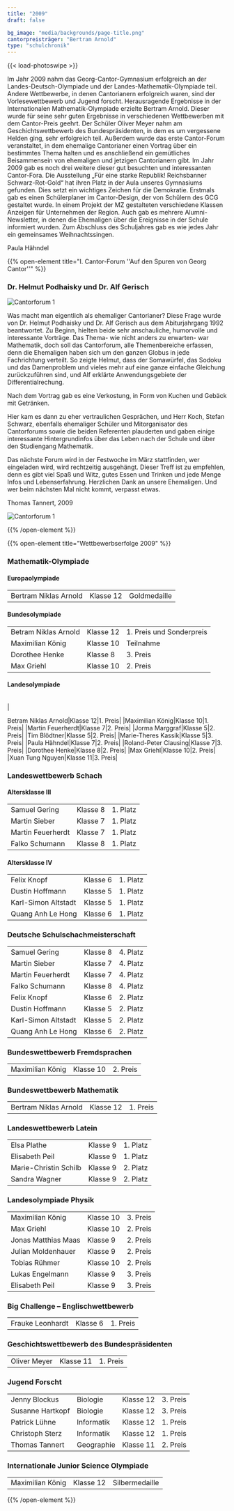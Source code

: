 ```yaml
---
title: "2009"
draft: false

bg_image: "media/backgrounds/page-title.png"
cantorpreisträger: "Bertram Arnold"
type: "schulchronik"
---
```


{{< load-photoswipe >}}

Im Jahr 2009 nahm das Georg-Cantor-Gymnasium erfolgreich an der Landes-Deutsch-Olympiade und der Landes-Mathematik-Olympiade teil.
Andere Wettbewerbe, in denen Cantorianern erfolgreich waren, sind der Vorlesewettbewerb und Jugend forscht.
Herausragende Ergebnisse in der Internationalen Mathematik-Olympiade erzielte Bertram Arnold. Dieser wurde für seine sehr guten Ergebnisse in verschiedenen Wettbewerben mit dem Cantor-Preis geehrt.
Der Schüler Oliver Meyer nahm am Geschichtswettbewerb des Bundespräsidenten, in dem es um vergessene Helden ging, sehr erfolgreich teil.
Außerdem wurde das erste Cantor-Forum veranstaltet, in dem ehemalige Cantorianer einen Vortrag über ein bestimmtes Thema halten und es anschließend ein gemütliches Beisammensein von ehemaligen und jetzigen Cantorianern gibt. Im Jahr 2009 gab es noch drei weitere dieser gut besuchten und interessanten Cantor-Fora.
Die Ausstellung „Für eine starke Republik! Reichsbanner Schwarz-Rot-Gold“ hat ihren Platz in der Aula unseres Gymnasiums gefunden. Dies setzt ein wichtiges Zeichen für die Demokratie.
Erstmals gab es einen Schülerplaner im Cantor-Design, der von Schülern des GCG gestaltet wurde.
In einem Projekt der MZ gestalteten verschiedene Klassen Anzeigen für Unternehmen der Region.
Auch gab es mehrere Alumni-Newsletter, in denen die Ehemaligen über die Ereignisse in der Schule informiert wurden.
Zum Abschluss des Schuljahres gab es wie jedes Jahr ein gemeinsames Weihnachtssingen.

Paula Hähndel

{{% open-element title="I. Cantor-Forum ''Auf den Spuren von Georg Cantor''" %}}

### Dr. Helmut Podhaisky und Dr. Alf Gerisch

![Cantorforum 1](/media/schulchronik/2009/cantorforum_e01.bmp)

Was macht man eigentlich als ehemaliger Cantorianer? Diese Frage wurde von Dr. Helmut Podhaisky und Dr. Alf Gerisch aus dem Abiturjahrgang 1992 beantwortet. Zu Beginn, hielten beide sehr anschauliche, humorvolle und interessante Vorträge. Das Thema- wie nicht anders zu erwarten- war Mathematik, doch soll das Cantorforum, alle Themenbereiche erfassen, denn die Ehemaligen haben sich um den ganzen Globus in jede Fachrichtung verteilt. So zeigte Helmut, dass der Somawürfel, das Sodoku und das Damenproblem und vieles mehr auf eine ganze einfache Gleichung zurückzuführen sind, und Alf erklärte Anwendungsgebiete der Differentialrechung.

Nach dem Vortrag gab es eine Verkostung, in Form von Kuchen und Gebäck mit Getränken.

Hier kam es dann zu eher vertraulichen Gesprächen, und Herr Koch, Stefan Schwarz, ebenfalls ehemaliger Schüler und Mitorganisator des Cantorforums sowie die beiden Referenten plauderten und gaben einige interessante Hintergrundinfos über das Leben nach der Schule und über den Studiengang Mathematik.

Das nächste Forum wird in der Festwoche im März stattfinden, wer eingeladen wird, wird rechtzeitig ausgehängt. Dieser Treff ist zu empfehlen, denn es gibt viel Spaß und Witz, gutes Essen und Trinken und jede Menge Infos und Lebenserfahrung. Herzlichen Dank an unsere Ehemaligen. Und wer beim nächsten Mal nicht kommt, verpasst etwas.

Thomas Tannert, 2009

![Cantorforum 1](/media/schulchronik/2009/Cantorforum1_4.png)

{{% /open-element %}}

{{% open-element title="Wettbewerbserfolge 2009" %}}

### Mathematik-Olympiade

#### Europaolympiade

||||
|-|-|-|
|Bertram Niklas Arnold|Klasse 12|Goldmedaille|

#### Bundesolympiade

||||
|-|-|-|
|Betram Niklas Arnold|Klasse 12|1. Preis und Sonderpreis|
|Maximilian König|Klasse 10|Teilnahme|
|Dorothee Henke|Klasse 8|3. Preis|
|Max Griehl|Klasse 10|2. Preis|

#### Landesolympiade

||||
|-|-|-|
|

Betram Niklas Arnold|Klasse 12|1. Preis|
|Maximilian König|Klasse 10|1. Preis|
|Martin Feuerherdt|Klasse 7|2. Preis|
|Jorma Marggraf|Klasse 5|2. Preis|
|Tim Blödtner|Klasse 5|2. Preis|
|Marie-Theres Kassik|Klasse 5|3. Preis|
|Paula Hähndel|Klasse 7|2. Preis|
|Roland-Peter Clausing|Klasse 7|3. Preis|
|Dorothee Henke|Klasse 8|2. Preis|
|Max Griehl|Klasse 10|2. Preis|
|Xuan Tung Nguyen|Klasse 11|3. Preis|

### Landeswettbewerb Schach

#### Altersklasse III

||||
|-|-|-|
|Samuel Gering|Klasse 8|1. Platz|
|Martin Sieber|Klasse 7|1. Platz|
|Martin Feuerherdt|Klasse 7|1. Platz|
|Falko Schumann|Klasse 8|1. Platz|

#### Altersklasse IV

||||
|-|-|-|
|Felix Knopf|Klasse 6|1. Platz|
|Dustin Hoffmann|Klasse 5|1. Platz|
|Karl-Simon Altstadt|Klasse 5|1. Platz|
|Quang Anh Le Hong|Klasse 6|1. Platz|

### Deutsche Schulschachmeisterschaft

||||
|-|-|-|
|Samuel Gering|Klasse 8|4. Platz|
|Martin Sieber|Klasse 7|4. Platz|
|Martin Feuerherdt|Klasse 7|4. Platz|
|Falko Schumann|Klasse 8|4. Platz|
|Felix Knopf|Klasse 6|2. Platz|
|Dustin Hoffmann|Klasse 5|2. Platz|
|Karl-Simon Altstadt|Klasse 5|2. Platz|
|Quang Anh Le Hong|Klasse 6|2. Platz|

### Bundeswettbewerb Fremdsprachen

||||
|-|-|-|
|Maximilian König|Klasse 10|2. Preis|

### Bundeswettbewerb Mathematik

||||
|-|-|-|
|Bertram Niklas Arnold|Klasse 12|1. Preis|

### Landeswettbewerb Latein

||||
|-|-|-|
|Elsa Plathe|Klasse 9|1. Platz|
|Elisabeth Peil|Klasse 9|1. Platz|
|Marie-Christin Schilb|Klasse 9|2. Platz|
|Sandra Wagner|Klasse 9|2. Platz|

### Landesolympiade Physik

||||
|-|-|-|
|Maximilian König|Klasse 10|3. Preis|
|Max Griehl|Klasse 10|2. Preis|
|Jonas Matthias Maas|Klasse 9|2. Preis|
|Julian Moldenhauer|Klasse 9|2. Preis|
|Tobias Rühmer|Klasse 10|2. Preis|
|Lukas Engelmann|Klasse 9|3. Preis|
|Elisabeth Peil|Klasse 9|3. Preis|

### Big Challenge – Englischwettbewerb

||||
|-|-|-|
|Frauke Leonhardt|Klasse 6|1. Preis|

### Geschichtswettbewerb des Bundespräsidenten

||||
|-|-|-|
|Oliver Meyer|Klasse 11|1. Preis|

### Jugend Forscht

|||||
|-|-|-|-|
|Jenny Blockus|Biologie|Klasse 12|3. Preis|
|Susanne Hartkopf|Biologie|Klasse 12|3. Preis|
|Patrick Lühne|Informatik|Klasse 12|1. Preis|
|Christoph Sterz|Informatik|Klasse 12|1. Preis|
|Thomas Tannert|Geographie|Klasse 11|2. Preis|

### Internationale Junior Science Olympiade

||||
|-|-|-|
|Maximilian König|Klasse 12|Silbermedaille|

{{% /open-element %}}
